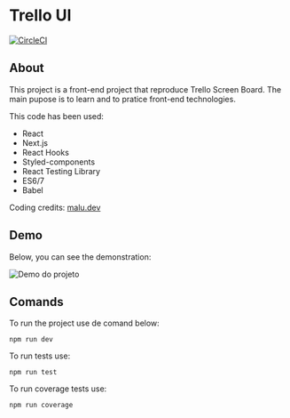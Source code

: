 # Trello UI

[![CircleCI](https://circleci.com/gh/marialuisacp/trello-ui.svg?style=svg)](https://circleci.com/gh/marialuisacp/trello-ui)

## About

This project is a front-end project that reproduce Trello Screen Board. The main pupose is to learn and to pratice front-end technologies.

This code has been used:

- React
- Next.js
- React Hooks
- Styled-components
- React Testing Library
- ES6/7
- Babel

Coding credits: [malu.dev](https://malu.dev)

## Demo

Below, you can see the demonstration:

![Demo do projeto](https://raw.githubusercontent.com/marialuisacp/trello-ui/master/public/assets/trello-ui-simple-demo.png?token=ABJA7PWYLT43QFIR7BG4MY26SUK7C)

## Comands

To run the project use de comand below:

`npm run dev`

To run tests use:

`npm run test`

To run coverage tests use:

`npm run coverage`

